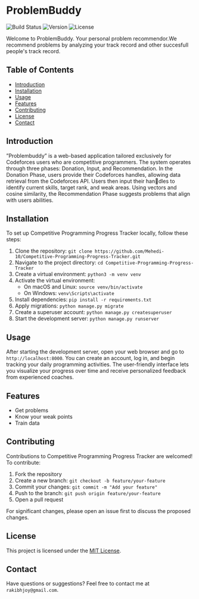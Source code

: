 # ProblemBuddy

![Build Status](https://img.shields.io/badge/build-passing-brightgreen)
![Version](https://img.shields.io/badge/version-1.0-blue)
![License](https://img.shields.io/badge/license-MIT-green)

Welcome to ProblemBuddy. Your personal problem recommendor.We recommend problems by analyzing your track record and other succesfull people's track record.
## Table of Contents

- [Introduction](#introduction)
- [Installation](#installation)
- [Usage](#usage)
- [Features](#features)
- [Contributing](#contributing)
- [License](#license)
- [Contact](#contact)

## Introduction

”Problembuddy” is a web-based application tailored exclusively for Codeforces users who
are competitive programmers. The system operates through three phases: Donation, Input, and Recommendation. In the Donation Phase, users provide their Codeforces handles, allowing data retrieval from the Codeforces API. Users then input their handles to identify current skills, target rank, and weak areas. Using vectors and cosine similarity, the Recommendation Phase suggests problems that align with users abilities.

## Installation

To set up Competitive Programming Progress Tracker locally, follow these steps:

1. Clone the repository: `git clone https://github.com/Mehedi-10/Competitive-Programming-Progress-Tracker.git`
2. Navigate to the project directory: `cd Competitive-Programming-Progress-Tracker`
3. Create a virtual environment: `python3 -m venv venv`
4. Activate the virtual environment:
   - On macOS and Linux: `source venv/bin/activate`
   - On Windows: `venv\Scripts\activate`
5. Install dependencies: `pip install -r requirements.txt`
6. Apply migrations: `python manage.py migrate`
7. Create a superuser account: `python manage.py createsuperuser`
8. Start the development server: `python manage.py runserver`

## Usage

After starting the development server, open your web browser and go to `http://localhost:8000`. You can create an account, log in, and begin tracking your daily programming activities. The user-friendly interface lets you visualize your progress over time and receive personalized feedback from experienced coaches.

## Features

- Get problems
- Know your weak points
- Train data

## Contributing

Contributions to Competitive Programming Progress Tracker are welcomed! To contribute:

1. Fork the repository
2. Create a new branch: `git checkout -b feature/your-feature`
3. Commit your changes: `git commit -m "Add your feature"`
4. Push to the branch: `git push origin feature/your-feature`
5. Open a pull request

For significant changes, please open an issue first to discuss the proposed changes.

## License

This project is licensed under the [MIT License](LICENSE).

## Contact

Have questions or suggestions? Feel free to contact me at `rakibhjoy@gmail.com`.
